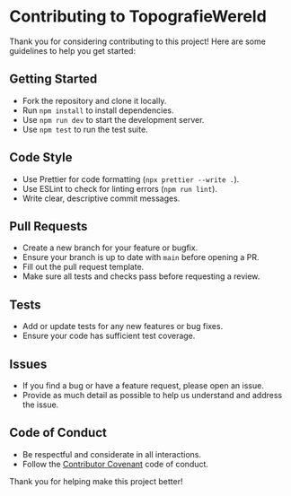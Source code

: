 # Contributing to TopografieWereld

Thank you for considering contributing to this project! Here are some guidelines to help you get started:

## Getting Started

- Fork the repository and clone it locally.
- Run `npm install` to install dependencies.
- Use `npm run dev` to start the development server.
- Use `npm test` to run the test suite.

## Code Style

- Use Prettier for code formatting (`npx prettier --write .`).
- Use ESLint to check for linting errors (`npm run lint`).
- Write clear, descriptive commit messages.

## Pull Requests

- Create a new branch for your feature or bugfix.
- Ensure your branch is up to date with `main` before opening a PR.
- Fill out the pull request template.
- Make sure all tests and checks pass before requesting a review.

## Tests

- Add or update tests for any new features or bug fixes.
- Ensure your code has sufficient test coverage.

## Issues

- If you find a bug or have a feature request, please open an issue.
- Provide as much detail as possible to help us understand and address the issue.

## Code of Conduct

- Be respectful and considerate in all interactions.
- Follow the [Contributor Covenant](https://www.contributor-covenant.org/version/2/0/code_of_conduct/) code of conduct.

Thank you for helping make this project better!
